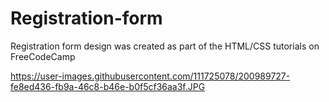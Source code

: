# Registration-form
Registration form design was created as part of the HTML/CSS tutorials on FreeCodeCamp

https://user-images.githubusercontent.com/111725078/200989727-fe8ed436-fb9a-46c8-b46e-b0f5cf36aa3f.JPG
